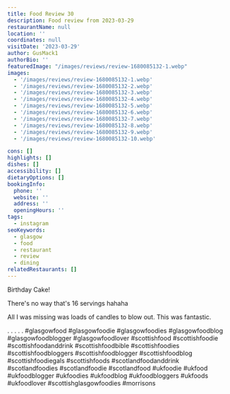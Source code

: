 ```yaml
---
title: Food Review 30
description: Food review from 2023-03-29
restaurantName: null
location: ''
coordinates: null
visitDate: '2023-03-29'
author: GusMack1
authorBio: ''
featuredImage: "/images/reviews/review-1680085132-1.webp"
images:
  - '/images/reviews/review-1680085132-1.webp'
  - '/images/reviews/review-1680085132-2.webp'
  - '/images/reviews/review-1680085132-3.webp'
  - '/images/reviews/review-1680085132-4.webp'
  - '/images/reviews/review-1680085132-5.webp'
  - '/images/reviews/review-1680085132-6.webp'
  - '/images/reviews/review-1680085132-7.webp'
  - '/images/reviews/review-1680085132-8.webp'
  - '/images/reviews/review-1680085132-9.webp'
  - '/images/reviews/review-1680085132-10.webp'

cons: []
highlights: []
dishes: []
accessibility: []
dietaryOptions: []
bookingInfo:
  phone: ''
  website: ''
  address: ''
  openingHours: ''
tags:
  - instagram
seoKeywords:
  - glasgow
  - food
  - restaurant
  - review
  - dining
relatedRestaurants: []
---
```

Birthday Cake! 

There's no way that's 16 servings hahaha

All I was missing was loads of candles to blow out. This was fantastic. 

.
.
.
.
.
#glasgowfood #glasgowfoodie #glasgowfoodies #glasgowfoodblog #glasgowfoodblogger #glasgowfoodlover #scottishfood #scottishfoodie #scottishfoodanddrink #scottishfoodbible #scottishfoodies #scottishfoodbloggers #scottishfoodblogger #scottishfoodblog #scottishfoodiegals #scottishfoods #scotlandfoodanddrink #scotlandfoodies #scotlandfoodie #scotlandfood #ukfoodie #ukfood #ukfoodblogger #ukfoodies #ukfoodblog #ukfoodbloggers #ukfoods #ukfoodlover #scottishglasgowfoodies #morrisons
